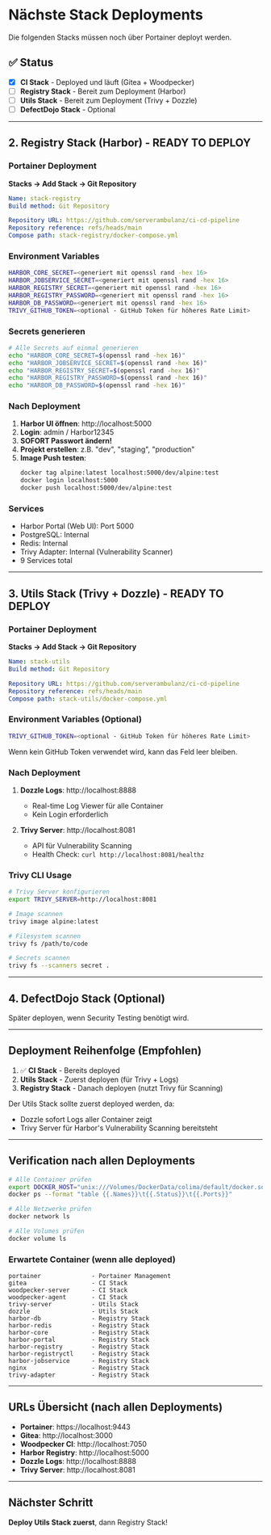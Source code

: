 # Nächste Stack Deployments

Die folgenden Stacks müssen noch über Portainer deployt werden.

## ✅ Status

- [x] **CI Stack** - Deployed und läuft (Gitea + Woodpecker)
- [ ] **Registry Stack** - Bereit zum Deployment (Harbor)
- [ ] **Utils Stack** - Bereit zum Deployment (Trivy + Dozzle)
- [ ] **DefectDojo Stack** - Optional

---

## 2. Registry Stack (Harbor) - READY TO DEPLOY

### Portainer Deployment

**Stacks → Add Stack → Git Repository**

```yaml
Name: stack-registry
Build method: Git Repository

Repository URL: https://github.com/serverambulanz/ci-cd-pipeline
Repository reference: refs/heads/main
Compose path: stack-registry/docker-compose.yml
```

### Environment Variables

```bash
HARBOR_CORE_SECRET=<generiert mit openssl rand -hex 16>
HARBOR_JOBSERVICE_SECRET=<generiert mit openssl rand -hex 16>
HARBOR_REGISTRY_SECRET=<generiert mit openssl rand -hex 16>
HARBOR_REGISTRY_PASSWORD=<generiert mit openssl rand -hex 16>
HARBOR_DB_PASSWORD=<generiert mit openssl rand -hex 16>
TRIVY_GITHUB_TOKEN=<optional - GitHub Token für höheres Rate Limit>
```

### Secrets generieren

```bash
# Alle Secrets auf einmal generieren
echo "HARBOR_CORE_SECRET=$(openssl rand -hex 16)"
echo "HARBOR_JOBSERVICE_SECRET=$(openssl rand -hex 16)"
echo "HARBOR_REGISTRY_SECRET=$(openssl rand -hex 16)"
echo "HARBOR_REGISTRY_PASSWORD=$(openssl rand -hex 16)"
echo "HARBOR_DB_PASSWORD=$(openssl rand -hex 16)"
```

### Nach Deployment

1. **Harbor UI öffnen**: http://localhost:5000
2. **Login**: admin / Harbor12345
3. **SOFORT Passwort ändern!**
4. **Projekt erstellen**: z.B. "dev", "staging", "production"
5. **Image Push testen**:
   ```bash
   docker tag alpine:latest localhost:5000/dev/alpine:test
   docker login localhost:5000
   docker push localhost:5000/dev/alpine:test
   ```

### Services

- Harbor Portal (Web UI): Port 5000
- PostgreSQL: Internal
- Redis: Internal
- Trivy Adapter: Internal (Vulnerability Scanner)
- 9 Services total

---

## 3. Utils Stack (Trivy + Dozzle) - READY TO DEPLOY

### Portainer Deployment

**Stacks → Add Stack → Git Repository**

```yaml
Name: stack-utils
Build method: Git Repository

Repository URL: https://github.com/serverambulanz/ci-cd-pipeline
Repository reference: refs/heads/main
Compose path: stack-utils/docker-compose.yml
```

### Environment Variables (Optional)

```bash
TRIVY_GITHUB_TOKEN=<optional - GitHub Token für höheres Rate Limit>
```

Wenn kein GitHub Token verwendet wird, kann das Feld leer bleiben.

### Nach Deployment

1. **Dozzle Logs**: http://localhost:8888
   - Real-time Log Viewer für alle Container
   - Kein Login erforderlich

2. **Trivy Server**: http://localhost:8081
   - API für Vulnerability Scanning
   - Health Check: `curl http://localhost:8081/healthz`

### Trivy CLI Usage

```bash
# Trivy Server konfigurieren
export TRIVY_SERVER=http://localhost:8081

# Image scannen
trivy image alpine:latest

# Filesystem scannen
trivy fs /path/to/code

# Secrets scannen
trivy fs --scanners secret .
```

---

## 4. DefectDojo Stack (Optional)

Später deployen, wenn Security Testing benötigt wird.

---

## Deployment Reihenfolge (Empfohlen)

1. ✅ **CI Stack** - Bereits deployed
2. **Utils Stack** - Zuerst deployen (für Trivy + Logs)
3. **Registry Stack** - Danach deployen (nutzt Trivy für Scanning)

Der Utils Stack sollte zuerst deployed werden, da:
- Dozzle sofort Logs aller Container zeigt
- Trivy Server für Harbor's Vulnerability Scanning bereitsteht

---

## Verification nach allen Deployments

```bash
# Alle Container prüfen
export DOCKER_HOST="unix:///Volumes/DockerData/colima/default/docker.sock"
docker ps --format "table {{.Names}}\t{{.Status}}\t{{.Ports}}"

# Alle Netzwerke prüfen
docker network ls

# Alle Volumes prüfen
docker volume ls
```

### Erwartete Container (wenn alle deployed)

```
portainer              - Portainer Management
gitea                  - CI Stack
woodpecker-server      - CI Stack
woodpecker-agent       - CI Stack
trivy-server           - Utils Stack
dozzle                 - Utils Stack
harbor-db              - Registry Stack
harbor-redis           - Registry Stack
harbor-core            - Registry Stack
harbor-portal          - Registry Stack
harbor-registry        - Registry Stack
harbor-registryctl     - Registry Stack
harbor-jobservice      - Registry Stack
nginx                  - Registry Stack
trivy-adapter          - Registry Stack
```

---

## URLs Übersicht (nach allen Deployments)

- **Portainer**: https://localhost:9443
- **Gitea**: http://localhost:3000
- **Woodpecker CI**: http://localhost:7050
- **Harbor Registry**: http://localhost:5000
- **Dozzle Logs**: http://localhost:8888
- **Trivy Server**: http://localhost:8081

---

## Nächster Schritt

**Deploy Utils Stack zuerst**, dann Registry Stack!
